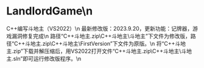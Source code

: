 # LandlordGame\n
C++编写斗地主（VS2022）\n
最新修改版：2023.9.20，更新功能：记牌器，游戏漏洞修复完成\n
路径“C++斗地主.zip\C++斗地主\斗地主”下文件为修改版，路径“C++斗地主.zip\C++斗地主\FirstVersion”下文件为原版。\n
将“C++斗地主.zip”下载并解压缩后，用VS2022打开文件“C++斗地主.zip\C++斗地主\斗地主.sln”即可运行修改版程序。\n
